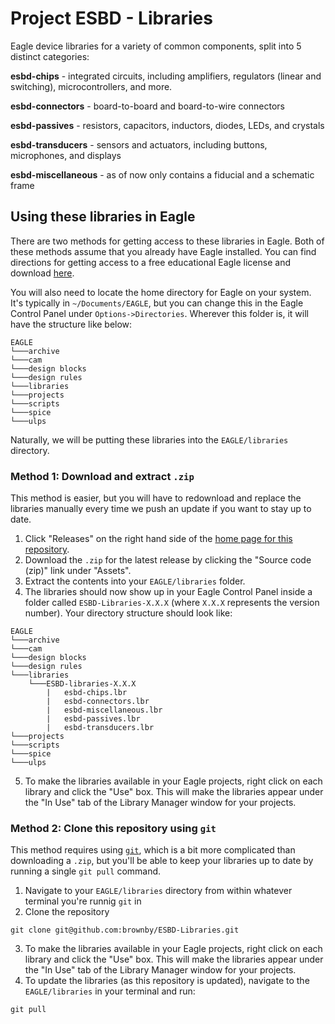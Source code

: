 # Project ESBD - Libraries
Eagle device libraries for a variety of common components, split into 5 distinct categories:

**esbd-chips** - integrated circuits, including amplifiers, regulators (linear and switching), microcontrollers, and more. 

**esbd-connectors** - board-to-board and board-to-wire connectors

**esbd-passives** - resistors, capacitors, inductors, diodes, LEDs, and crystals

**esbd-transducers** - sensors and actuators, including buttons, microphones, and displays

**esbd-miscellaneous** - as of now only contains a fiducial and a schematic frame

## Using these libraries in Eagle

There are two methods for getting access to these libraries in Eagle. Both of these methods assume that you already have Eagle installed. You can find directions for getting access to a free educational Eagle license and download [here](https://knowledge.autodesk.com/support/eagle/learn-explore/caas/sfdcarticles/sfdcarticles/Eagle-Education.html).

You will also need to locate the home directory for Eagle on your system. It's typically in `~/Documents/EAGLE`, but you can change this in the Eagle Control Panel under `Options->Directories`. Wherever this folder is, it will have the structure like below:

```
EAGLE
└───archive
└───cam
└───design blocks
└───design rules
└───libraries
└───projects
└───scripts
└───spice
└───ulps
```

Naturally, we will be putting these libraries into the `EAGLE/libraries` directory.

### Method 1: Download and extract `.zip`

This method is easier, but you will have to redownload and replace the libraries manually every time we push an update if you want to stay up to date. 

1. Click "Releases" on the right hand side of the [home page for this repository](https://github.com/brownby/ESBD-Libraries). 
1. Download the `.zip` for the latest release by clicking the "Source code (zip)" link under "Assets". 
1. Extract the contents into your `EAGLE/libraries` folder. 
1. The libraries should now show up in your Eagle Control Panel inside a folder called `ESBD-Libraries-X.X.X` (where `X.X.X` represents the version number). Your directory structure should look like:
```
EAGLE
└───archive
└───cam
└───design blocks
└───design rules
└───libraries
    └───ESBD-libraries-X.X.X
        |   esbd-chips.lbr 
        |   esbd-connectors.lbr 
        |   esbd-miscellaneous.lbr 
        |   esbd-passives.lbr 
        |   esbd-transducers.lbr 
└───projects
└───scripts
└───spice
└───ulps
```
5. To make the libraries available in your Eagle projects, right click on each library and click the "Use" box. This will make the libraries appear under the "In Use" tab of the Library Manager window for your projects.

### Method 2: Clone this repository using `git`

This method requires using [`git`](https://git-scm.com/book/en/v2/Getting-Started-Installing-Git), which is a bit more complicated than downloading a `.zip`, but you'll be able to keep your libraries up to date by running a single `git pull` command. 

1. Navigate to your `EAGLE/libraries` directory from within whatever terminal you're runnig `git` in
1. Clone the repository
```
git clone git@github.com:brownby/ESBD-Libraries.git
```
3. To make the libraries available in your Eagle projects, right click on each library and click the "Use" box. This will make the libraries appear under the "In Use" tab of the Library Manager window for your projects.
4. To update the libraries (as this repository is updated), navigate to the `EAGLE/libraries` in your terminal and run:
```
git pull
```

